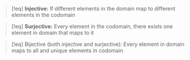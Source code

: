 >[!eq] **Injective:** 
>If different elements in the domain map to different elements in the codomain


>[!eq] **Surjective:** 
> Every element in the codomain, there exists one element in domain that maps to it

>[!eq] Bijective (both injective and surjective):
>Every element in domain maps to all and  unique elements in codomain 
